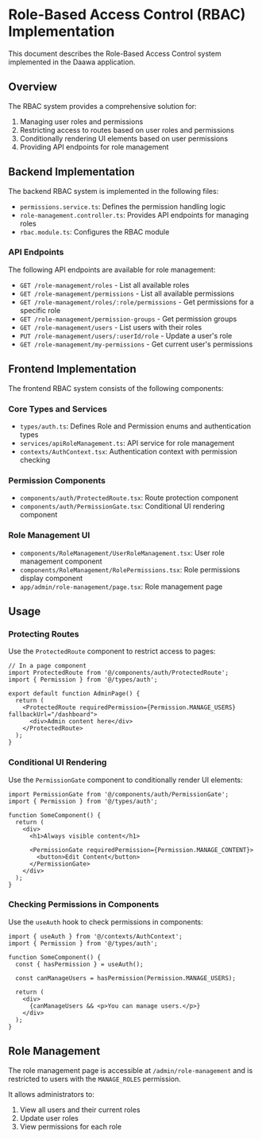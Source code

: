 # Role-Based Access Control (RBAC) Implementation

This document describes the Role-Based Access Control system implemented in the Daawa application.

## Overview

The RBAC system provides a comprehensive solution for:

1. Managing user roles and permissions
2. Restricting access to routes based on user roles and permissions
3. Conditionally rendering UI elements based on user permissions
4. Providing API endpoints for role management

## Backend Implementation

The backend RBAC system is implemented in the following files:

- `permissions.service.ts`: Defines the permission handling logic
- `role-management.controller.ts`: Provides API endpoints for managing roles
- `rbac.module.ts`: Configures the RBAC module

### API Endpoints

The following API endpoints are available for role management:

- `GET /role-management/roles` - List all available roles
- `GET /role-management/permissions` - List all available permissions
- `GET /role-management/roles/:role/permissions` - Get permissions for a specific role
- `GET /role-management/permission-groups` - Get permission groups
- `GET /role-management/users` - List users with their roles
- `PUT /role-management/users/:userId/role` - Update a user's role
- `GET /role-management/my-permissions` - Get current user's permissions

## Frontend Implementation

The frontend RBAC system consists of the following components:

### Core Types and Services

- `types/auth.ts`: Defines Role and Permission enums and authentication types
- `services/apiRoleManagement.ts`: API service for role management
- `contexts/AuthContext.tsx`: Authentication context with permission checking

### Permission Components

- `components/auth/ProtectedRoute.tsx`: Route protection component
- `components/auth/PermissionGate.tsx`: Conditional UI rendering component

### Role Management UI

- `components/RoleManagement/UserRoleManagement.tsx`: User role management component
- `components/RoleManagement/RolePermissions.tsx`: Role permissions display component
- `app/admin/role-management/page.tsx`: Role management page

## Usage

### Protecting Routes

Use the `ProtectedRoute` component to restrict access to pages:

```tsx
// In a page component
import ProtectedRoute from '@/components/auth/ProtectedRoute';
import { Permission } from '@/types/auth';

export default function AdminPage() {
  return (
    <ProtectedRoute requiredPermission={Permission.MANAGE_USERS} fallbackUrl="/dashboard">
      <div>Admin content here</div>
    </ProtectedRoute>
  );
}
```

### Conditional UI Rendering

Use the `PermissionGate` component to conditionally render UI elements:

```tsx
import PermissionGate from '@/components/auth/PermissionGate';
import { Permission } from '@/types/auth';

function SomeComponent() {
  return (
    <div>
      <h1>Always visible content</h1>
      
      <PermissionGate requiredPermission={Permission.MANAGE_CONTENT}>
        <button>Edit Content</button>
      </PermissionGate>
    </div>
  );
}
```

### Checking Permissions in Components

Use the `useAuth` hook to check permissions in components:

```tsx
import { useAuth } from '@/contexts/AuthContext';
import { Permission } from '@/types/auth';

function SomeComponent() {
  const { hasPermission } = useAuth();
  
  const canManageUsers = hasPermission(Permission.MANAGE_USERS);
  
  return (
    <div>
      {canManageUsers && <p>You can manage users.</p>}
    </div>
  );
}
```

## Role Management

The role management page is accessible at `/admin/role-management` and is restricted to users with the `MANAGE_ROLES` permission.

It allows administrators to:

1. View all users and their current roles
2. Update user roles
3. View permissions for each role 